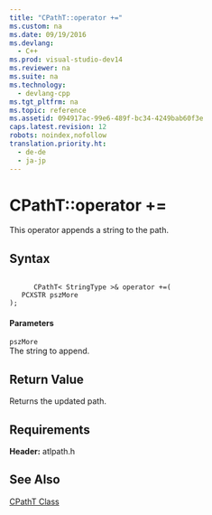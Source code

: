 ```yaml
---
title: "CPathT::operator +="
ms.custom: na
ms.date: 09/19/2016
ms.devlang: 
  - C++
ms.prod: visual-studio-dev14
ms.reviewer: na
ms.suite: na
ms.technology: 
  - devlang-cpp
ms.tgt_pltfrm: na
ms.topic: reference
ms.assetid: 094917ac-99e6-489f-bc34-4249bab60f3e
caps.latest.revision: 12
robots: noindex,nofollow
translation.priority.ht: 
  - de-de
  - ja-jp
---
```

# CPathT::operator +=
This operator appends a string to the path.  
  
## Syntax  
  
```  
  
      CPathT< StringType >& operator +=(  
   PCXSTR pszMore   
);  
```  
  
#### Parameters  
 `pszMore`  
 The string to append.  
  
## Return Value  
 Returns the updated path.  
  
## Requirements  
 **Header:** atlpath.h  
  
## See Also  
 [CPathT Class](../vs140/CPathT-Class.md)